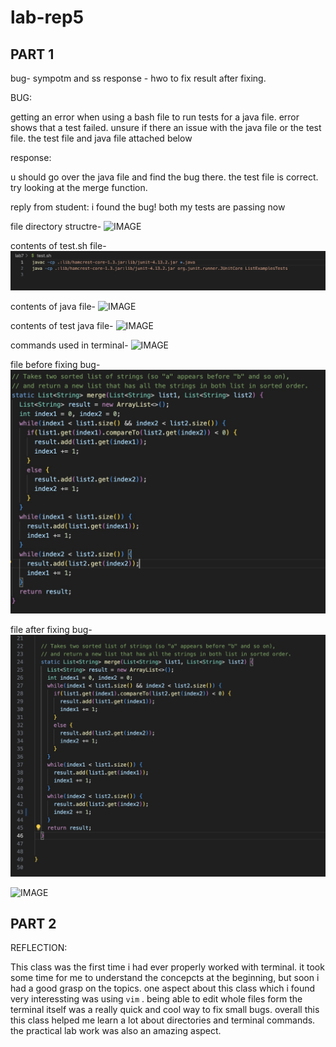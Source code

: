 # lab-rep5

## PART 1

bug- sympotm and ss
response - hwo to fix
result after fixing.

BUG:

getting an error when using a bash file to run tests for a java file.
error shows that a test failed. unsure if there an issue with the java file or the test file.
the test file and java file attached below

response:

u should go over the java file and find the bug there. the test file is correct. try looking at the merge function.

reply from student:
i found the bug! both my tests are passing now



file directory structre-
![IMAGE]()

contents of test.sh file-
![IMAGE](5C9BE2A9-86B1-46E9-819A-2743BECB4355.jpeg)

contents of java file-
![IMAGE]()

contents of test java file-
![IMAGE]()

commands used in terminal-
![IMAGE]()

file before fixing bug-
![IMAGE](BF4ACC84-DD13-4D0D-9A91-36887690DC5C.jpeg)

file after fixing bug-
![IMAGE](5F26F039-747B-4695-968A-94D08C76DC3B.jpeg)






![IMAGE]()
















## PART 2

REFLECTION:

This class was the first time i had ever properly worked with terminal. it took some time for me to understand the concepcts at the beginning, but soon i had a good grasp on the topics. one aspect about this class which i found very interessting was using `vim` . being able to edit whole files form the terminal itself was a really quick and cool way to fix small bugs. overall this this class helped me learn a lot about directories and terminal commands. the practical lab work was also an amazing aspect.
